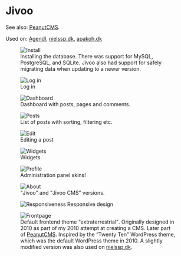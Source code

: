 # Jivoo
See also: [PeanutCMS](bs:/things/peanutcms).

Used on: [Agendl](bs:/things/agendl), [nielssp.dk](bs:/things/nielssp-dk), [apakoh.dk](bs:/things/apakoh-dk)

<figure>
<img src="../../images/jivoo/install.png" alt="Install" />
<figcaption>Installing the database. There was support for MySQL, PostgreSQL, and SQLite. Jivoo also had support for safely migrating data when updating to a newer version.</figcaption>
</figure>

<figure>
<img src="../../images/jivoo/login.png" alt="Log in" />
<figcaption>Log in</figcaption>
</figure>

<figure>
<img src="../../images/jivoo/dashboard.png" alt="Dashboard" />
<figcaption>Dashboard with posts, pages and comments.</figcaption>
</figure>

<figure>
<img src="../../images/jivoo/posts.png" alt="Posts" />
<figcaption>List of posts with sorting, filtering etc.</figcaption>
</figure>

<figure>
<img src="../../images/jivoo/edit.png" alt="Edit" />
<figcaption>Editing a post</figcaption>
</figure>

<figure>
<img src="../../images/jivoo/widgets.png" alt="Widgets" />
<figcaption>Widgets</figcaption>
</figure>

<figure>
<img src="../../images/jivoo/profile.png" alt="Profile" />
<figcaption>Administration panel skins!</figcaption>
</figure>

<figure>
<img src="../../images/jivoo/about.png" alt="About" />
<figcaption><q>Jivoo</q> and <q>Jivoo CMS</q> versions.</figcaption>
</figure>

<figure>
<img src="../../images/jivoo/responsive.png" alt="Responsiveness" />
<ficaption>Responsive design</figcaption>
</figure>

<figure>
<img src="../../images/jivoo/front.png" alt="Frontpage" />
<figcaption>Default frontend theme <q>extraterrestrial</q>. Originally designed in 2010 as part of my 2010 attempt at creating a CMS. Later part of <a href="bs:/things/peanutcms">PeanutCMS</a>. Inspired by the <q>Twenty Ten</q> WordPress theme, which was the default WordPress theme in 2010.  A slightly modified version was also used on <a href="bs:/things/nielssp-dk">nielssp.dk</a>.</figcaption>
</figure>